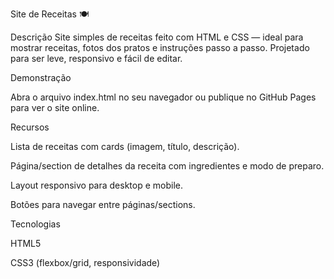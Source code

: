 Site de Receitas 🍽️

Descrição
Site simples de receitas feito com HTML e CSS — ideal para mostrar receitas, fotos dos pratos e instruções passo a passo. Projetado para ser leve, responsivo e fácil de editar.

Demonstração

Abra o arquivo index.html no seu navegador ou publique no GitHub Pages para ver o site online.

Recursos

Lista de receitas com cards (imagem, título, descrição).

Página/section de detalhes da receita com ingredientes e modo de preparo.

Layout responsivo para desktop e mobile.

Botões para navegar entre páginas/sections.

Tecnologias

HTML5

CSS3 (flexbox/grid, responsividade)
